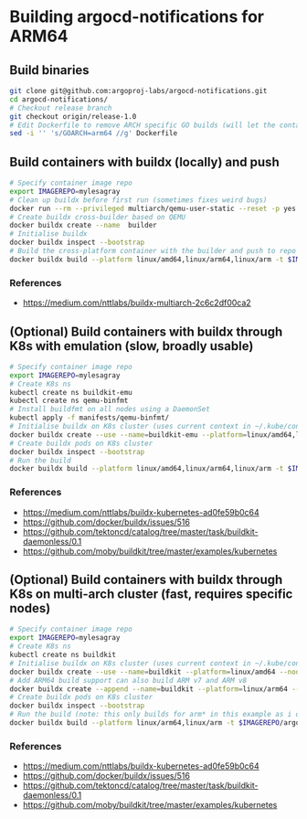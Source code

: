 # Building argocd-notifications for ARM64

## Build binaries

```sh
git clone git@github.com:argoproj-labs/argocd-notifications.git
cd argocd-notifications/
# Checkout release branch
git checkout origin/release-1.0
# Edit Dockerfile to remove ARCH specific GO builds (will let the container build based on emulation mode)
sed -i '' 's/GOARCH=arm64 //g' Dockerfile
```

## Build containers with buildx (locally) and push

```sh
# Specify container image repo
export IMAGEREPO=mylesagray
# Clean up buildx before first run (sometimes fixes weird bugs)
docker run --rm --privileged multiarch/qemu-user-static --reset -p yes
# Create buildx cross-builder based on QEMU
docker buildx create --name  builder
# Initialise buildx
docker buildx inspect --bootstrap
# Build the cross-platform container with the builder and push to repo
docker buildx build --platform linux/amd64,linux/arm64,linux/arm -t $IMAGEREPO/argocd-notifications:$(cat VERSION) --push .
```

### References

* <https://medium.com/nttlabs/buildx-multiarch-2c6c2df00ca2>

## (Optional) Build containers with buildx through K8s with emulation (slow, broadly usable)

```sh
# Specify container image repo
export IMAGEREPO=mylesagray
# Create K8s ns
kubectl create ns buildkit-emu
kubectl create ns qemu-binfmt
# Install buildfmt on all nodes using a DaemonSet
kubectl apply -f manifests/qemu-binfmt/
# Initialise buildx on K8s cluster (uses current context in ~/.kube/config)
docker buildx create --use --name=buildkit-emu --platform=linux/amd64,linux/arm64,linux/arm --driver=kubernetes --driver-opt="namespace=buildkit-emu,replicas=3,image=moby/buildkit:master"
# Create buildx pods on K8s cluster
docker buildx inspect --bootstrap
# Run the build
docker buildx build --platform linux/amd64,linux/arm64,linux/arm -t $IMAGEREPO/argocd-notifications:$(cat VERSION) --push .
```

### References

* <https://medium.com/nttlabs/buildx-kubernetes-ad0fe59b0c64>
* <https://github.com/docker/buildx/issues/516>
* <https://github.com/tektoncd/catalog/tree/master/task/buildkit-daemonless/0.1>
* <https://github.com/moby/buildkit/tree/master/examples/kubernetes>

## (Optional) Build containers with buildx through K8s on multi-arch cluster (fast, requires specific nodes)

```sh
# Specify container image repo
export IMAGEREPO=mylesagray
# Create K8s ns
kubectl create ns buildkit
# Initialise buildx on K8s cluster (uses current context in ~/.kube/config)
docker buildx create --use --name=buildkit --platform=linux/amd64 --node=buildkit-amd64 --driver=kubernetes --driver-opt="namespace=buildkit,nodeselector=kubernetes.io/arch=amd64,replicas=3"
# Add ARM64 build support can also build ARM v7 and ARM v8
docker buildx create --append --name=buildkit --platform=linux/arm64 --node=buildkit-arm64 --driver=kubernetes --driver-opt="namespace=buildkit,nodeselector=kubernetes.io/arch=arm64,replicas=3"
# Create buildx pods on K8s cluster
docker buildx inspect --bootstrap
# Run the build (note: this only builds for arm* in this example as i only have arm64 nodes)
docker buildx build --platform linux/arm64,linux/arm -t $IMAGEREPO/argocd-notifications:$(cat VERSION) --push .
```

### References

* <https://medium.com/nttlabs/buildx-kubernetes-ad0fe59b0c64>
* <https://github.com/docker/buildx/issues/516>
* <https://github.com/tektoncd/catalog/tree/master/task/buildkit-daemonless/0.1>
* <https://github.com/moby/buildkit/tree/master/examples/kubernetes>
